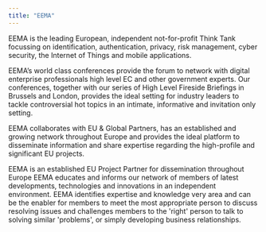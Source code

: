 ```yaml
---
title: "EEMA"
---
```


EEMA is the leading European, independent not-for-profit Think Tank focussing on identification, authentication, privacy, risk management, cyber security, the Internet of Things and mobile applications.
 
EEMA’s world class conferences provide the forum to network with digital enterprise professionals high level EC and other government experts. Our conferences, together with our series of High Level Fireside Briefings in Brussels and London, provides the ideal setting for industry leaders to tackle controversial hot topics in an intimate, informative and invitation only setting.
 
EEMA collaborates with EU & Global Partners, has an established and growing network throughout Europe and provides the ideal platform to disseminate information and share expertise regarding the high-profile and significant EU projects.
 
EEMA is an established EU Project Partner for dissemination throughout Europe
EEMA educates and informs our network of members of latest developments, technologies and innovations in an independent environment.
EEMA identifies expertise and knowledge very area and can be the enabler for members to meet the most appropriate person to discuss resolving issues and challenges members to the 'right' person to talk to solving similar 'problems', or simply developing business relationships.

